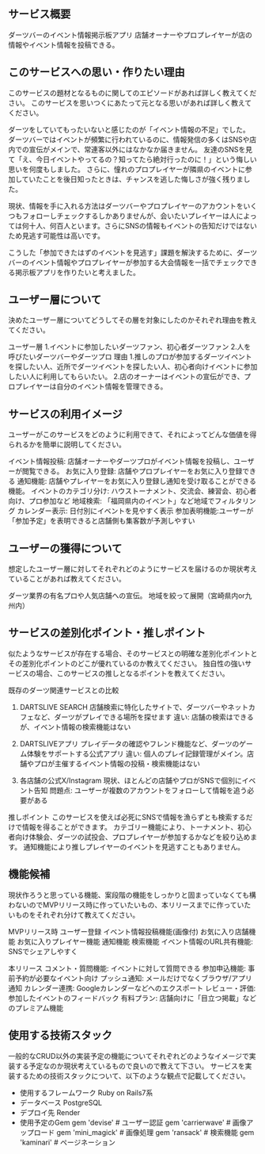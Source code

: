 ## サービス概要
ダーツバーのイベント情報掲示板アプリ
店舗オーナーやプロプレイヤーが店の情報やイベント情報を投稿できる。

## このサービスへの思い・作りたい理由
このサービスの題材となるものに関してのエピソードがあれば詳しく教えてください。
このサービスを思いつくにあたって元となる思いがあれば詳しく教えてください。

ダーツをしていてもったいないと感じたのが「イベント情報の不足」でした。
ダーツバーではイベントが頻繁に行われているのに、情報発信の多くはSNSや店内での宣伝がメインで、常連客以外にはなかなか届きません。
友達のSNSを見て「え、今日イベントやってるの？知ってたら絶対行ったのに！」という悔しい思いを何度もしました。
さらに、憧れのプロプレイヤーが隣県のイベントに参加していたことを後日知ったときは、チャンスを逃した悔しさが強く残りました。

現状、情報を手に入れる方法はダーツバーやプロプレイヤーのアカウントをいくつもフォローしチェックするしかありませんが、会いたいプレイヤーは人によっては何十人、何百人といます。さらにSNSの情報もイベントの告知だけではないため見逃す可能性は高いです。

こうした「参加できたはずのイベントを見逃す」課題を解決するために、ダーツバーのイベント情報やプロプレイヤーが参加する大会情報を一括でチェックできる掲示板アプリを作りたいと考えました。

## ユーザー層について
決めたユーザー層についてどうしてその層を対象にしたのかそれぞれ理由を教えてください。

ユーザー層
1.イベントに参加したいダーツファン、初心者ダーツファン
2.人を呼びたいダーツバーやダーツプロ
理由
1.推しのプロが参加するダーツイベントを探したい人、近所でダーツイベントを探したい人、初心者向けイベントに参加したい人に利用してもらいたい。
2.店のオーナーはイベントの宣伝ができ、プロプレイヤーは自分のイベント情報を管理できる。

## サービスの利用イメージ
ユーザーがこのサービスをどのように利用できて、それによってどんな価値を得られるかを簡単に説明してください。

イベント情報投稿: 店舗オーナーやダーツプロがイベント情報を投稿し、ユーザーが閲覧できる。
お気に入り登録: 店舗やプロプレイヤーをお気に入り登録できる
通知機能: 店舗やプレイヤーをお気に入り登録し通知を受け取ることができる機能。
イベントのカテゴリ分け: ハウストーナメント、交流会、練習会、初心者向け、プロ参加など
地域検索: 「福岡県内のイベント」など地域でフィルタリング
カレンダー表示: 日付別にイベントを見やすく表示
参加表明機能:ユーザーが「参加予定」を表明できると店舗側も集客数が予測しやすい

## ユーザーの獲得について
想定したユーザー層に対してそれぞれどのようにサービスを届けるのか現状考えていることがあれば教えてください。

ダーツ業界の有名プロや人気店舗への宣伝。
地域を絞って展開（宮崎県内or九州内）

## サービスの差別化ポイント・推しポイント
似たようなサービスが存在する場合、そのサービスとの明確な差別化ポイントとその差別化ポイントのどこが優れているのか教えてください。
独自性の強いサービスの場合、このサービスの推しとなるポイントを教えてください。

既存のダーツ関連サービスとの比較
1. DARTSLIVE SEARCH
店舗検索に特化したサイトで、ダーツバーやネットカフェなど、ダーツがプレイできる場所を探せます
違い: 店舗の検索はできるが、イベント情報の検索機能はない

2. DARTSLIVEアプリ
プレイデータの確認やフレンド機能など、ダーツのゲーム体験をサポートする公式アプリ
違い: 個人のプレイ記録管理がメイン。店舗やプロが主催するイベント情報の投稿・検索機能はない

3. 各店舗の公式X/Instagram
現状、ほとんどの店舗やプロがSNSで個別にイベント告知
問題点: ユーザーが複数のアカウントをフォローして情報を追う必要がある

推しポイント
このサービスを使えば必死にSNSで情報を漁らずとも検索するだけで情報を得ることができます。
カテゴリー機能により、トーナメント、初心者向け体験会、ダーツの試投会、プロプレイヤーが参加するかなどを絞り込めます。
通知機能により推しプレイヤーのイベントを見逃すこともありません。

## 機能候補
現状作ろうと思っている機能、案段階の機能をしっかりと固まっていなくても構わないのでMVPリリース時に作っていたいもの、本リリースまでに作っていたいものをそれぞれ分けて教えてください。

MVPリリース時
ユーザー登録
イベント情報投稿機能(画像付)
お気に入り店舗機能
お気に入りプレイヤー機能
通知機能
検索機能
イベント情報のURL共有機能: SNSでシェアしやすく

本リリース
コメント・質問機能: イベントに対して質問できる
参加申込機能: 事前予約が必要なイベント向け
プッシュ通知: メールだけでなくブラウザ/アプリ通知
カレンダー連携: Googleカレンダーなどへのエクスポート
レビュー・評価: 参加したイベントのフィードバック
有料プラン: 店舗向けに「目立つ掲載」などのプレミアム機能

## 使用する技術スタック
一般的なCRUD以外の実装予定の機能についてそれぞれどのようなイメージで実装する予定なのか現状考えているもので良いので教えて下さい。
サービスを実装するための技術スタックについて、以下のような観点で記載してください。
- 使用するフレームワーク Ruby on Rails7系
- データベース PostgreSQL
- デプロイ先 Render
- 使用予定のGem
gem 'devise' # ユーザー認証
gem 'carrierwave' # 画像アップロード
gem 'mini_magick' # 画像処理
gem 'ransack' # 検索機能
gem 'kaminari' # ページネーション